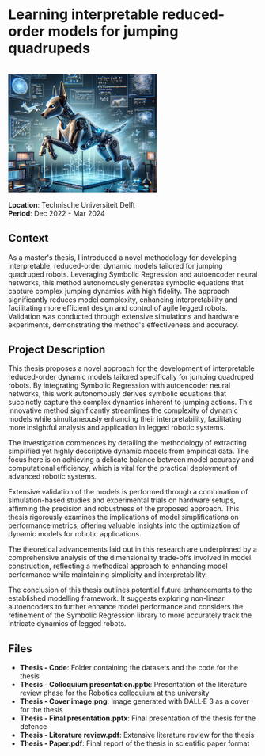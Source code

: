 # Learning interpretable reduced-order models for jumping quadrupeds

<br>
<img src="./Thesis%20-%20Cover%20image.png" width="300">
<br>

**Location**: Technische Universiteit Delft  
**Period**: Dec 2022 - Mar 2024  

## Context
As a master's thesis, I introduced a novel methodology for developing interpretable, reduced-order dynamic models tailored for jumping quadruped robots. Leveraging Symbolic Regression and autoencoder neural networks, this method autonomously generates symbolic equations that capture complex jumping dynamics with high fidelity. The approach significantly reduces model complexity, enhancing interpretability and facilitating more efficient design and control of agile legged robots. Validation was conducted through extensive simulations and hardware experiments, demonstrating the method's effectiveness and accuracy.

## Project Description
This thesis proposes a novel approach for the development of interpretable reduced-order dynamic models tailored specifically for jumping quadruped robots. By integrating Symbolic Regression with autoencoder neural networks, this work autonomously derives symbolic equations that succinctly capture the complex dynamics inherent to jumping actions. This innovative method significantly streamlines the complexity of dynamic models while simultaneously enhancing their interpretability, facilitating more insightful analysis and application in legged robotic systems.

The investigation commences by detailing the methodology of extracting simplified yet highly descriptive dynamic models from empirical data. The focus here is on achieving a delicate balance between model accuracy and computational efficiency, which is vital for the practical deployment of advanced robotic systems.

Extensive validation of the models is performed through a combination of simulation-based studies and experimental trials on hardware setups, affirming the precision and robustness of the proposed approach. This thesis rigorously examines the implications of model simplifications on performance metrics, offering valuable insights into the optimization of dynamic models for robotic applications.

The theoretical advancements laid out in this research are underpinned by a comprehensive analysis of the dimensionality trade-offs involved in model construction, reflecting a methodical approach to enhancing model performance while maintaining simplicity and interpretability.

The conclusion of this thesis outlines potential future enhancements to the established modelling framework. It suggests exploring non-linear autoencoders to further enhance model performance and considers the refinement of the Symbolic Regression library to more accurately track the intricate dynamics of legged robots.

## Files
- **Thesis - Code**: Folder containing the datasets and the code for the thesis
- **Thesis - Colloquium presentation.pptx**: Presentation of the literature review phase for the Robotics colloquium at the university
- **Thesis - Cover image.png**: Image generated with DALL·E 3 as a cover for the thesis
- **Thesis - Final presentation.pptx**: Final presentation of the thesis for the defence
- **Thesis - Literature review.pdf**: Extensive literature review for the thesis
- **Thesis - Paper.pdf**: Final report of the thesis in scientific paper format

